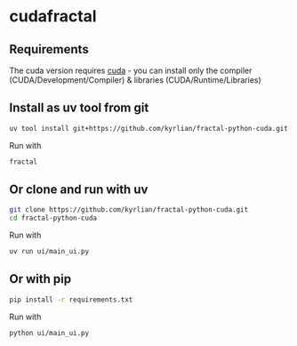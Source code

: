 # cudafractal

## Requirements

The cuda version requires [cuda](https://developer.nvidia.com/cuda-downloads) - you can install only the compiler (CUDA/Development/Compiler) & libraries (CUDA/Runtime/Libraries)


## Install as uv tool from git

```sh
uv tool install git+https://github.com/kyrlian/fractal-python-cuda.git
```

Run with 

```sh
fractal
```

## Or clone and run with uv

```sh
git clone https://github.com/kyrlian/fractal-python-cuda.git
cd fractal-python-cuda
```
Run with 
```sh
uv run ui/main_ui.py
```

## Or with pip

```sh
pip install -r requirements.txt
```
Run with 
```sh
python ui/main_ui.py
```